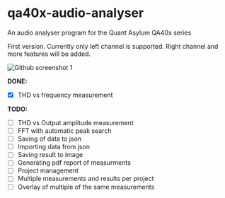 # qa40x-audio-analyser
An audio analyser program for the Quant Asylum QA40x series

First version. Currently only left channel is supported. Right channel and more features will be added.

![Github screenshot 1](https://github.com/user-attachments/assets/d5b7a46a-cb92-4634-a7d5-8b6794b2b76d)

**DONE:**
- [x] THD vs frequency measurement
      
**TODO:**
- [ ] THD vs Output amplitude measurement
- [ ] FFT with automatic peak search
- [ ] Saving of data to json
- [ ] Importing data from json
- [ ] Saving result to image
- [ ] Generating pdf report of measurments
- [ ] Project management
- [ ] Multiple measurements and results per project
- [ ] Overlay of multiple of the same measurements
